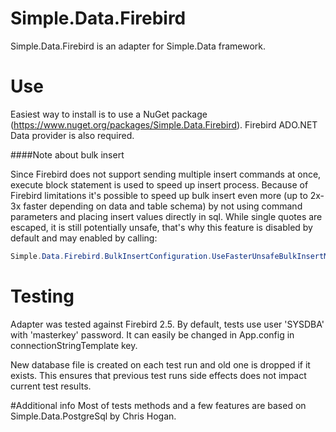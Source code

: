 # Simple.Data.Firebird
Simple.Data.Firebird is an adapter for Simple.Data framework. 

# Use
Easiest way to install is to use a NuGet package (https://www.nuget.org/packages/Simple.Data.Firebird). Firebird ADO.NET Data provider is also required.

####Note about bulk insert 

Since Firebird does not support sending multiple insert commands at once, execute block statement is used to speed up insert process. Because of Firebird limitations it's possible to speed up bulk insert even more (up to 2x-3x faster depending on data and table schema) by not using command parameters and placing insert values directly in sql. While single quotes are escaped, it is still potentially unsafe, that's why this feature is disabled by default and may enabled by calling:

```C#
Simple.Data.Firebird.BulkInsertConfiguration.UseFasterUnsafeBulkInsertMethod = true;
```
   
# Testing
Adapter was tested against Firebird 2.5. By default, tests use user 'SYSDBA' with 'masterkey' password. It can easily be changed in App.config in connectionStringTemplate key.

New database file is created on each test run and old one is dropped if it exists. This ensures that previous test runs side effects does not impact current test results.

#Additional info
Most of tests methods and a few features are based on Simple.Data.PostgreSql by Chris Hogan.
